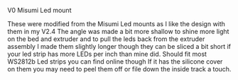 V0 Misumi Led mount

These were modified from the Misumi Led mounts as I like the design with them in my V2.4 The angle was made a bit more shallow to shine more light on the bed and extruder and to pull the leds back from the extruder assembly I made them slightly longer though they can be sliced a bit short if your led strip has more LEDs per inch than mine did. Should fit most WS2812b Led strips you can find online though If it has the silicone cover on them you may need to peel them off or file down the inside track a touch.
